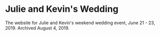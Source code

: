 # Julie and Kevin's Wedding
The website for Julie and Kevin's weekend wedding event, June 21 - 23, 2019. Archived August 4, 2019.
